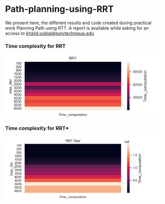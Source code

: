 # Path-planning-using-RRT
We present here, the different results and code created during practical work Planning Path using RTT.
A report is available while asking for an access to khalid.oublal@polytechnique.edu 

### Time complexity for RRT
![Time complexity](images/heatmap_rrt.png)

### Time complexity for RRT*

![Time complexity](images/heatmap_rrtstar.png)
